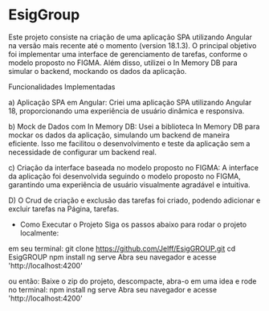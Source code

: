 # EsigGroup

Este projeto consiste na criação de uma aplicação SPA utilizando Angular na versão mais recente até o momento (version 18.1.3). O principal objetivo foi implementar uma interface de gerenciamento de tarefas, conforme o modelo proposto no FIGMA. Além disso, utilizei o In Memory DB para simular o backend, mockando os dados da aplicação.

Funcionalidades Implementadas

a) Aplicação SPA em Angular:
Criei uma aplicação SPA utilizando Angular 18, proporcionando uma experiência de usuário dinâmica e responsiva.

b) Mock de Dados com In Memory DB:
Usei a biblioteca In Memory DB para mockar os dados da aplicação, simulando um backend de maneira eficiente. Isso me facilitou o desenvolvimento e teste da aplicação sem a necessidade de configurar um backend real.

c) Criação da interface baseada no modelo proposto no FIGMA:
A interface da aplicação foi desenvolvida seguindo o modelo proposto no FIGMA, garantindo uma experiência de usuário visualmente agradável e intuitiva.

D) O Crud de criação e exclusão das tarefas foi criado, podendo adicionar e excluir tarefas na Página, tarefas. 

- Como Executar o Projeto
Siga os passos abaixo para rodar o projeto localmente:

em seu terminal: 
git clone https://github.com/Jelff/EsigGROUP.git
cd EsigGROUP
npm install
ng serve
Abra seu navegador e acesse 'http://localhost:4200'

ou então: 
Baixe o zip do projeto, descompacte, abra-o em uma idea e rode no terminal:
npm install 
ng serve 
Abra seu navegador e acesse 'http://localhost:4200'
